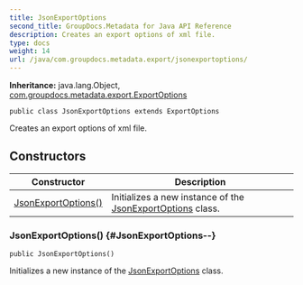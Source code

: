 ```yaml
---
title: JsonExportOptions
second_title: GroupDocs.Metadata for Java API Reference
description: Creates an export options of xml file.
type: docs
weight: 14
url: /java/com.groupdocs.metadata.export/jsonexportoptions/
---
```

**Inheritance:**
java.lang.Object, [com.groupdocs.metadata.export.ExportOptions](../../com.groupdocs.metadata.export/exportoptions)
```
public class JsonExportOptions extends ExportOptions
```

Creates an export options of xml file.
## Constructors

| Constructor | Description |
| --- | --- |
| [JsonExportOptions()](#JsonExportOptions--) | Initializes a new instance of the [JsonExportOptions](../../com.groupdocs.metadata.export/jsonexportoptions) class. |
### JsonExportOptions() {#JsonExportOptions--}
```
public JsonExportOptions()
```


Initializes a new instance of the [JsonExportOptions](../../com.groupdocs.metadata.export/jsonexportoptions) class.

